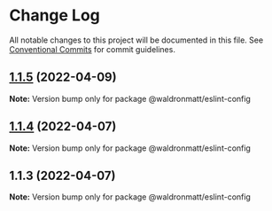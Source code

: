 # Change Log

All notable changes to this project will be documented in this file.
See [Conventional Commits](https://conventionalcommits.org) for commit guidelines.

## [1.1.5](https://github.com/waldronmatt/shareable-configs/compare/@waldronmatt/eslint-config@1.1.4...@waldronmatt/eslint-config@1.1.5) (2022-04-09)

**Note:** Version bump only for package @waldronmatt/eslint-config





## [1.1.4](https://github.com/waldronmatt/shareable-configs/compare/@waldronmatt/eslint-config@1.1.3...@waldronmatt/eslint-config@1.1.4) (2022-04-07)

**Note:** Version bump only for package @waldronmatt/eslint-config





## 1.1.3 (2022-04-07)

**Note:** Version bump only for package @waldronmatt/eslint-config

